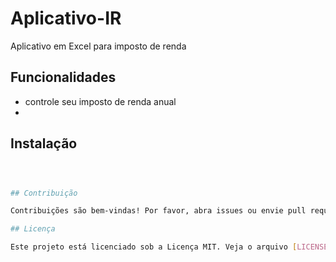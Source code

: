 # Aplicativo-IR
Aplicativo em Excel para imposto de renda

## Funcionalidades

- controle seu imposto de renda anual
- 

## Instalação

```bash



## Contribuição

Contribuições são bem-vindas! Por favor, abra issues ou envie pull requests para quaisquer alterações.

## Licença

Este projeto está licenciado sob a Licença MIT. Veja o arquivo [LICENSE](LICENSE) para mais informações.
